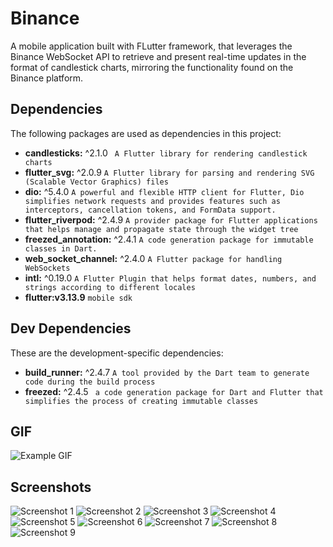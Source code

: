 # Binance

A mobile application built with FLutter framework, that leverages the Binance WebSocket API to retrieve and present real-time updates in the format of candlestick charts, mirroring the functionality found on the Binance platform.




## Dependencies

The following packages are used as dependencies in this project:
- **candlesticks:** ^2.1.0   ` A Flutter library for rendering candlestick charts`
- **flutter_svg:** ^2.0.9    `A Flutter library for parsing and rendering SVG (Scalable Vector Graphics) files`
- **dio:** ^5.4.0    `A powerful and flexible HTTP client for Flutter, Dio simplifies network requests and provides features such as interceptors, cancellation tokens, and FormData support.`
- **flutter_riverpod:** ^2.4.9 `A provider package for Flutter applications that helps manage and propagate state through the widget tree`
- **freezed_annotation:** ^2.4.1 `A code generation package for immutable classes in Dart.`
- **web_socket_channel:** ^2.4.0   `A Flutter package for handling WebSockets`
- **intl:** ^0.19.0 `A Flutter Plugin that helps format dates, numbers, and strings according to different locales`
- **flutter:v3.13.9**   `mobile sdk`

## Dev Dependencies

These are the development-specific dependencies:

- **build_runner:** ^2.4.7 `A tool provided by the Dart team to generate code during the build process`
- **freezed:** ^2.4.5  ` a code generation package for Dart and Flutter that simplifies the process of creating immutable classes`


## GIF
![Example GIF](screenshots/screen_record.gif)


## Screenshots

![Screenshot 1](screenshots/image01.jpg)
![Screenshot 2](screenshots/image02.jpg)
![Screenshot 3](screenshots/image03.jpg)
![Screenshot 4](screenshots/image04.jpg)
![Screenshot 5](screenshots/image05.jpg)
![Screenshot 6](screenshots/image06.jpg)
![Screenshot 7](screenshots/image07.jpg)
![Screenshot 8](screenshots/image08.jpg)
![Screenshot 9](screenshots/image09.jpg)

